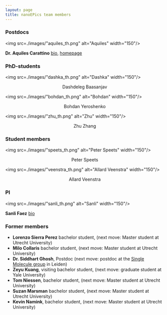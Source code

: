 ```yaml
---
layout: page
title: nanoEPics team members
---
```


### Postdocs

<img src=./images/"aquiles_th.png" alt="Aquiles" width="150"/>

**Dr. Aquiles Carattino** [bio](./pages/aquiles_bio.md), [homepage]()</p>

### PhD-students

<img src=./images/"dashka_th.png" alt="Dashka" width="150"/>

<p align="center">Dashdeleg Baasanjav</p>

<img src=./images/"bohdan_th.png" alt="Bohdan" width="150"/>

<p align="center">Bohdan Yeroshenko</p>

<img src=./images/"zhu_th.png" alt="Zhu" width="150"/>

<p align="center">Zhu Zhang</p>

### Student members
<img src=./images/"speets_th.png" alt="Peter Speets" width="150"/>

<p align="center">Peter Speets</p>

<img src=./images/"veenstra_th.png" alt="Allard Veenstra" width="150"/>

<p align="center">Allard Veenstra</p>

### PI
<img src=./images/"sanli_th.png" alt="Sanli" width="150"/>

**Sanli Faez** [bio](./pages/sanli_bio.md)</p>


### Former members
* **Lorenzo Sierra Perez** bachelor student, (next move: Master student at Utrecht University)
* **Milo Collaris** bachelor student, (next move: Master student at Utrecht University)
* **Dr. Siddhart Ghosh**, Postdoc (next move: postdoc at the [Single Molecule group](http://www.single-molecule.nl) in Leiden)
* **Zeyu Kuang**, visiting bachelor student, (next move: graduate student at Yale University)
* **Tom Niessen**, bachelor student, (next move: Master student at Utrecht University)
* **Suzan Marsman** bachelor student, (next move: Master student at Utrecht University)
* **Kevin Namink**, bachelor student, (next move: Master student at Utrecht University)